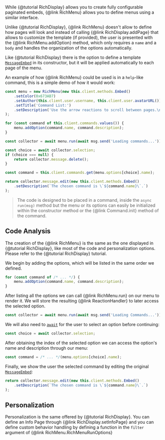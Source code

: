 While {@tutorial RichDisplay} allows you to create fully configurable paginated embeds, {@link RichMenu} allows you to define menus using a similar interface.

Unlike {@tutorial RichDisplay}, {@link RichMenu} doesn't allow to define how pages will look and instead of calling {@link RichDisplay.addPage} that allows to customize the template (if provided), the user is presented with the {@link RichMenu.addOption} method, which only requires a `name` and a `body` and handles the organization of the options automatically.

Like {@tutorial RichDisplay} there is the option to define a template [`MessageEmbed`](https://discord.js.org/#/docs/main/master/class/MessageEmbed) in its constructor, but it will be applied automatically to each page of the menu.

An example of how {@link RichMenu} could be used is in a `help`-like command, this is a simple demo of how it would work:

```javascript
const menu = new RichMenu(new this.client.methods.Embed()
	.setColor(0x673AB7)
	.setAuthor(this.client.user.username, this.client.user.avatarURL())
	.setTitle('Command List:')
	.setDescription('Use the arrow reactions to scroll between pages.\nUse number reactions to select an option.')
);

for (const command of this.client.commands.values()) {
	menu.addOption(command.name, command.description);
}

const collector = await menu.run(await msg.send('Loading commands...'));

const choice = await collector.selection;
if (choice === null) {
	return collector.message.delete();
}

const command = this.client.commands.get(menu.options[choice].name);

return collector.message.edit(new this.client.methods.Embed()
	.setDescription(`The chosen command is \`${command.name}\`.`)
);
```

> The code is designed to be placed in a command, inside the `async run(msg)` method but the menu or its options can easily be initialized within the constructor method or the {@link Command.init} method of the command.

## Code Analysis

The creation of the {@link RichMenu} is the same as the one displayed in {@tutorial RichDisplay}, like most of the code and personalization options. Please refer to the {@tutorial RichDisplay} tutorial.

We begin by adding the options, which will be listed in the same order we defined.

```javascript
for (const command of /* ... */) {
	menu.addOption(command.name, command.description);
}
```

After listing all the options we can call {@link RichMenu.run} on our menu to render it.
We will store the resulting {@link ReactionHandler} to later access the selected option.

```javascript
const collector = await menu.run(await msg.send('Loading Commands...'));
```

We will also need to [`await`](https://developer.mozilla.org/en-US/docs/Web/JavaScript/Reference/Operators/await) for the user to select an option before continuing:

```javascript
const choice = await collector.selection;
```

After obtaining the index of the selected option we can access the option's name and description through our menu:

```javascript
const command = /* ... */(menu.options[choice].name);
```

Finally, we show the user the selected command by editing the original [`MessageEmbed`](https://discord.js.org/#/docs/main/master/class/MessageEmbed):

```javascript
return collector.message.edit(new this.client.methods.Embed()
	.setDescription(`The chosen command is \`${command.name}\`.`)
);
```

## Personalization

Personalization is the same offered by {@tutorial RichDisplay}. You can define an Info Page through {@link RichDisplay.setInfoPage} and you can define custom behavior handling by defining a function in the `filter` argument of {@link RichMenu.RichMenuRunOptions}
